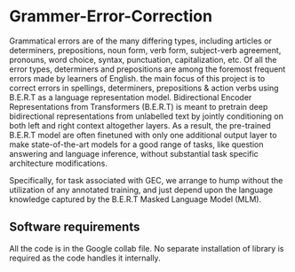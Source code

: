 # Grammer-Error-Correction

Grammatical errors are of the many differing types, including articles or determiners, prepositions, noun form, verb form, subject-verb agreement, pronouns, word choice, syntax, punctuation, capitalization, etc. Of all the error types, determiners and prepositions are among the foremost frequent errors made by learners of English. the main focus of this project is to correct errors in spellings, determiners, prepositions & action verbs using B.E.R.T as a language representation model. Bidirectional Encoder Representations from Transformers (B.E.R.T) is meant to pretrain deep bidirectional representations from unlabelled text by jointly conditioning on both left and right context altogether layers. As a result, the pre-trained B.E.R.T model are often finetuned with only one additional output layer to make state-of-the-art models for a good range of tasks, like question answering and language inference, without substantial task specific architecture modifications. 

Specifically, for task associated with GEC, we arrange to hump without the utilization of any annotated training, and just depend upon the language knowledge captured by the B.E.R.T Masked Language Model (MLM).

## Software requirements 
All the code is in the Google collab file.
No separate installation of library is required as the code handles it internally.
